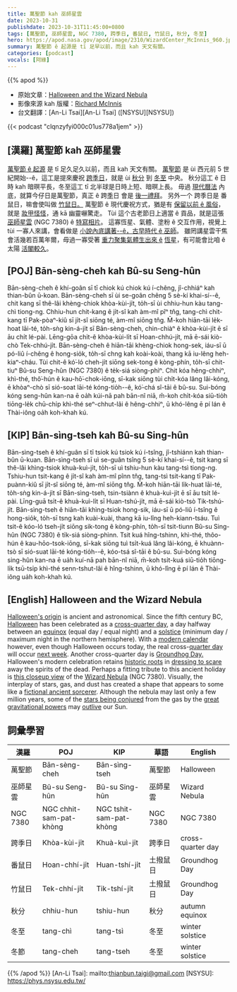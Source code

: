 ```yaml
---
title: 萬聖節 kah 巫師星雲
date: 2023-10-31
publishdate: 2023-10-31T11:45:00+0800
tags: [萬聖節, 巫師星雲, NGC 7380, 跨季日, 番鼠日, 竹鼠日, 秋分, 冬至]
hero: https://apod.nasa.gov/apod/image/2310/WizardCenter_McInnis_960.jpg
summary: 萬聖節 ê 起源是 tī 足早以前，而且 kah 天文有關。
categories: [podcast]
vocals: [阿綠]
---
```


{{% apod %}}

- 原始文章：[Halloween and the Wizard Nebula](https://apod.nasa.gov/apod/ap231031.html)
- 影像來源 kah 版權：[Richard McInnis](https://www.astrobin.com/users/rmcinnis1/)
- 台文翻譯：[An-Li Tsai][An-Li Tsai] ([NSYSU][NSYSU])

{{< podcast "clqnzyfyi000c01us778a1jem" >}}

## [漢羅] 萬聖節 kah 巫師星雲
[萬聖節 ê 起源][Halloween's origin] 是 tī 足久足久以前，而且 kah 天文有關。
[萬聖節][Halloween] 是 ùi 西元前 5 世紀開始--ê，這工是提來慶祝 [跨季日][cross-quarter day]，就是 ùi [秋分][equinox] 到 [冬至][solstice] 中央。
秋分這工 ê 日時 kah 暗暝平長，冬至這工 tī 北半球是日時上短、暗暝上長。
毋過 [現代曆法][modern calendar] 內底，就算今仔日是萬聖節，真正 ê 跨[季][quarter day]日 會是 [後一禮拜][next week]。
另外一个 跨季日是 番鼠日，嘛會使叫做 [竹鼠日][Groundhog Day][。][.]
萬聖節 ê 現代慶祝方式，猶是有 [保留以前 ê 風俗][historic roots]，就是 [妝甲怪怪][dressing to scare]，通 kā 幽靈嚇驚走。
Tùi 這个古老節日上適當 ê 貢品，就是這張 [巫師星雲][Wizard Nebula] (NGC 7380) ê [特寫相片][this closeup view]。
這寡恆星、氣體、塗粉 ê 交互作用，視覺上 tùi 一寡人來講，會看做是 [小說內底講著--ê，古早時代 ê 巫師][fictional ancient sorcerer]。
雖罔講星雲干焦會活幾若百萬年爾，毋過一寡受著 [重力聚集氣體生出來 ê][great gravitational powers] [恆星][stars being conjured]，有可能會比咱 ê 太陽 [活閣較久][outlive]。

## [POJ] Bān-sèng-cheh kah Bû-su Seng-hûn
Bān-sèng-cheh ê khí-goân sī tī chiok kú chiok kú í-chêng, jî-chhiáⁿ kah thian-bûn ū-koan.
Bān-sèng-cheh sī ùi se-goân chêng 5 sè-kí khai-sí--ê, chit kang sī thê-lâi khèng-chiok khòa-kùi-ji̍t, to̍h-sī ùi chhiu-hun kàu tang-chì tiong-ng.
Chhiu-hun chit-kang ê ji̍t-sî kah àm-mî pîⁿ tn̂g, tang-chì chit-kang tī Pak-pòaⁿ-kiû sī ji̍t-sî siōng té, àm-mî siōng tn̂g.
M̄-koh hiān-tāi le̍k-hoat lāi-té, to̍h-sǹg kin-á-ji̍t sī Bān-sèng-cheh, chin-chiàⁿ ê khòa-kùi-ji̍t ē sī āu chi̍t lé-pài.
Lēng-gōa chi̍t-ê khòa-kùi-li̍t sī Hoan-chhú-ji̍t, mā ē-sái kiò-chò Tek-chhú-ji̍t.
Bān-sèng-cheh ê hiān-tāi khèng-chiok hong-sek, iáu-sī ū pó-liû í-chêng ê hong-sio̍k, to̍h-sī chng kah koài-koài, thang kā iu-lêng heh-kiaⁿ-cháu.
Tùi chit-ê kó͘-ló cheh-ji̍t siōng sek-tong ê kòng-phín, to̍h-sī chit-tiuⁿ Bû-su Seng-hûn (NGC 7380) ê te̍k-siá siòng-phìⁿ.
Chit kóa hêng-chhiⁿ, khì-thé, thô͘-hún ê kau-hō͘-chok-iōng, sī-kak siōng tùi chi̍t-kóa lâng lâi-kóng, ē khòaⁿ-chò sī sió-soat lāi-té kóng-tio̍h--ê, kó͘-chá sî-tāi ê bû-su.
Sui-bóng kóng seng-hûn kan-na ē oa̍h kúi-nā pah bān-nî niā, m̄-koh chi̍t-kóa siū-tio̍h tiōng-le̍k chū-chi̍p khì-thé seⁿ-chhut-lâi ê hêng-chhiⁿ, ū khó-lêng ē pí lán ê Thài-iông oa̍h koh-khah kú.

## [KIP] Bān-sìng-tseh kah Bû-su Sing-hûn
Bān-sìng-tseh ê khí-guân sī tī tsiok kú tsiok kú í-tsîng, jî-tshiánn kah thian-bûn ū-kuan.
Bān-sìng-tseh sī uì se-guân tsîng 5 sè-kí khai-sí--ê, tsit kang sī thê-lâi khìng-tsiok khuà-kuì-ji̍t, to̍h-sī uì tshiu-hun kàu tang-tsì tiong-ng.
Tshiu-hun tsit-kang ê ji̍t-sî kah àm-mî pînn tn̂g, tang-tsì tsit-kang tī Pak-puànn-kiû sī ji̍t-sî siōng té, àm-mî siōng tn̂g.
M̄-koh hiān-tāi li̍k-huat lāi-té, to̍h-sǹg kin-á-ji̍t sī Bān-sìng-tseh, tsin-tsiànn ê khuà-kuì-ji̍t ē sī āu tsi̍t lé-pài.
Līng-guā tsi̍t-ê khuà-kuì-li̍t sī Huan-tshú-ji̍t, mā ē-sái kiò-tsò Tik-tshú-ji̍t.
Bān-sìng-tseh ê hiān-tāi khìng-tsiok hong-sik, iáu-sī ū pó-liû í-tsîng ê hong-sio̍k, to̍h-sī tsng kah kuài-kuài, thang kā iu-lîng heh-kiann-tsáu.
Tuì tsit-ê kóo-ló tseh-ji̍t siōng sik-tong ê kòng-phín, to̍h-sī tsit-tiunn Bû-su Sing-hûn (NGC 7380) ê ti̍k-siá siòng-phìnn.
Tsit kuá hîng-tshinn, khì-thé, thôo-hún ê kau-hōo-tsok-iōng, sī-kak siōng tuì tsi̍t-kuá lâng lâi-kóng, ē khuànn-tsò sī sió-suat lāi-té kóng-tio̍h--ê, kóo-tsá sî-tāi ê bû-su.
Sui-bóng kóng sing-hûn kan-na ē ua̍h kuí-nā pah bān-nî niā, m̄-koh tsi̍t-kuá siū-tio̍h tiōng-li̍k tsū-tsi̍p khì-thé senn-tshut-lâi ê hîng-tshinn, ū khó-lîng ē pí lán ê Thài-iông ua̍h koh-khah kú.

## [English] Halloween and the Wizard Nebula

[Halloween's origin][Halloween's origin] is ancient and astronomical.
Since the fifth century BC, [Halloween][Halloween] has been celebrated as a [cross-quarter day][cross-quarter day], a day halfway between an [equinox][equinox] (equal day / equal night) and a [solstice][solstice] (minimum day / maximum night in the northern hemisphere).
With a [modern calendar][modern calendar] however, even though Halloween occurs today, the real cross-[quarter day][quarter day] will occur [next week][next week].
Another cross-quarter day is [Groundhog Day][Groundhog Day][.][.]
Halloween's modern celebration retains [historic roots][historic roots] in [dressing to scare][dressing to scare] away the spirits of the dead.
Perhaps a fitting tribute to this ancient holiday is [this closeup view][this closeup view] of the [Wizard Nebula][Wizard Nebula] (NGC 7380).
Visually, the interplay of stars, gas, and dust has created a shape that appears to some like a [fictional ancient sorcerer][fictional ancient sorcerer].
Although the nebula may last only a few million years, some of the [stars being conjured][stars being conjured] from the gas by the [great gravitational powers][great gravitational powers] may [outlive][outlive] our Sun.

## 詞彙學習

|漢羅|POJ|KIP|華語|English|
|-|-|-|-|-|
|萬聖節|Bān-sèng-cheh|Bān-sìng-tseh|萬聖節|Halloween|
|巫師星雲|Bû-su Seng-hûn|Bû-su Sing-hûn|巫師星雲|Wizard Nebula|
|NGC 7380|NGC chhit-sam-pat-khòng|NGC tshit-sam-pat-khòng|NGC 7380|NGC 7380|
|跨季日|Khòa-kùi-ji̍t|Khuà-kuì-ji̍t|跨季日|cross-quarter day|
|番鼠日|Hoan-chhí-ji̍t|Huan-tshí-ji̍t|土撥鼠日|Groundhog Day|
|竹鼠日|Tek-chhí-ji̍t|Tik-tshí-ji̍t|土撥鼠日|Groundhog Day|
|秋分|chhiu-hun|tshiu-hun|秋分|autumn equinox|
|冬至|tang-chì|tang-tsì|冬至|winter solstice|
|冬節|tang-cheh|tang-tseh|冬至|winter solstice|

{{% /apod %}}
[An-Li Tsai]: mailto:thianbun.taigi@gmail.com
[NSYSU]: https://phys.nsysu.edu.tw/

[copyright]: https://apod.nasa.gov/apod/fap/lib/about_apod.html#srapply
[License]: https://creativecommons.org/licenses/by/2.0/

[Halloween's origin]:https://www.history.com/topics/halloween/history-of-halloween
[Halloween]:https://en.wikipedia.org/wiki/Halloween
[cross-quarter day]:https://earthsky.org/astronomy-essentials/halloween-derived-from-ancient-celtic-cross-quarter-day/
[equinox]:https://www.timeanddate.com/calendar/september-equinox.html
[solstice]:https://apod.nasa.gov/apod/ap220321.html
[modern calendar]:https://webexhibits.org/calendars/year-countries.html
[quarter day]:https://en.wikipedia.org/wiki/Quarter_days
[next week]:https://sonrisaeast.com/quarter-sun-cross-quarter-calendar/
[Groundhog Day]:https://en.wikipedia.org/wiki/Groundhog_Day
[.]:http://www.youtube.com/watch?v=eZbtAFq7dP8
[historic roots]:https://www.neopagan.net/Halloween-Origins.html
[dressing to scare]:https://www.boredpanda.com/blog/wp-content/uploads/2016/10/halloween-cat-costumes-19-57f75fe01d15b__605.jpg
[this closeup view]:https://www.astrobin.com/kt2rv5/
[Wizard Nebula]:https://en.wikipedia.org/wiki/NGC_7380
[fictional ancient sorcerer]:https://en.wikipedia.org/wiki/Magician_(fantasy)#/media/File:Arthur-Pyle_The_Enchanter_Merlin.JPG
[stars being conjured]:https://science.nasa.gov/astrophysics/focus-areas/how-do-stars-form-and-evolve/
[great gravitational powers]:https://en.wikipedia.org/wiki/Gravitational_collapse
[outlive]:http://hyperphysics.phy-astr.gsu.edu/hbase/Astro/startime.html
